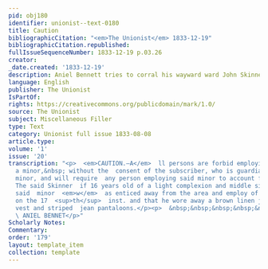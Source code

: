 ```yaml
---
pid: obj180
identifier: unionist--text-0180
title: Caution
bibliographicCitation: "<em>The Unionist</em> 1833-12-19"
bibliographicCitation.republished: 
fullIssueSequenceNumber: 1833-12-19 p.03.26
creator: 
_date.created: '1833-12-19'
description: Aniel Bennett tries to corral his wayward ward John Skinner
language: English
publisher: The Unionist
IsPartOf: 
rights: https://creativecommons.org/publicdomain/mark/1.0/
source: The Unionist
subject: Miscellaneous Filler
type: Text
category: Unionist full issue 1833-08-08
article.type: 
volume: '1'
issue: '20'
transcription: "<p>  <em>CAUTION.—A</em>  ll persons are forbid employing John Skinner,
  a minor,&nbsp; without the  consent of the subscriber, who is guardian to the said
  minor, and will require  any person employing said minor to account for his services.
  The said Skinner  if 16 years old of a light complexion and middle size. It is expected
  said  minor  <em>w</em>  as enticed away from the area and employ of the subscriber
  on the 17  <sup>th</sup>  inst. and that he wore away a brown linen jacket, Marseilles
  vest and striped  jean pantaloons.</p><p>  &nbsp;&nbsp;&nbsp;&nbsp;&nbsp;&nbsp;&nbsp;&nbsp;&nbsp;&nbsp;&nbsp;&nbsp;&nbsp;&nbsp;&nbsp;&nbsp;&nbsp;&nbsp;&nbsp;&nbsp;&nbsp;&nbsp;&nbsp;&nbsp;&nbsp;&nbsp;&nbsp;&nbsp;&nbsp;&nbsp;&nbsp;&nbsp;&nbsp;&nbsp;&nbsp;&nbsp;&nbsp;&nbsp;&nbsp;&nbsp;&nbsp;&nbsp;&nbsp;&nbsp;&nbsp;&nbsp;&nbsp;
  \ ANIEL BENNET</p>"
Scholarly Notes: 
Commentary: 
order: '179'
layout: template_item
collection: template
---
```


